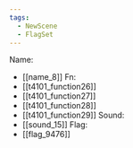 ```yaml
---
tags:
  - NewScene
  - FlagSet
---
```

Name:
- [[name_8]]
Fn:
- [[t4101_function26]]
- [[t4101_function27]]
- [[t4101_function28]]
- [[t4101_function29]]
Sound:
- [[sound_15]]
Flag:
- [[flag_9476]]
